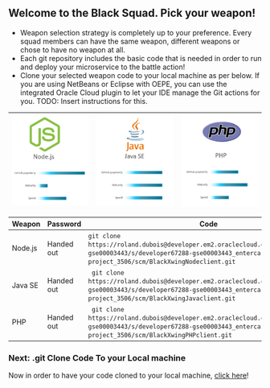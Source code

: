 ## Welcome to the Black Squad. Pick your weapon! ##

+ Weapon selection strategy is completely up to your preference. Every squad members can have the same weapon, different weapons or chose to have no weapon at all.
+ Each git repository includes the basic code that is needed in order to run and deploy your microservice to the battle action!
+ Clone your selected weapon code to your local machine as per below. If you are using NetBeans or Eclipse with OEPE, you can use the integrated Oracle Cloud plugin to let your IDE manage the Git actions for you. TODO: Insert instructions for this.

| ![Red Squad](nodejs.png)  | ![Blue Squad](javase.png) | ![Black Squad](php.png) |
|:---:|:---:|:---:|

| Weapon        | Password     | Code  |
| ------------- |-------------| -----|
| Node.js      | Handed out | ``` git clone https://roland.dubois@developer.em2.oraclecloud.com/developer67288-gse00003443/s/developer67288-gse00003443_entercard-project_3506/scm/BlackXwingNodeclient.git ``` |
| Java SE      | Handed out      |   ```  git clone https://roland.dubois@developer.em2.oraclecloud.com/developer67288-gse00003443/s/developer67288-gse00003443_entercard-project_3506/scm/BlackXwingJavaclient.git ``` |
| PHP | Handed out      |  ```  git clone https://roland.dubois@developer.em2.oraclecloud.com/developer67288-gse00003443/s/developer67288-gse00003443_entercard-project_3506/scm/BlackXwingPHPclient.git ``` |

### Next: .git Clone Code To your Local machine ###

Now in order to have your code cloned to your local machine, [click here](../clonecode.md)!
